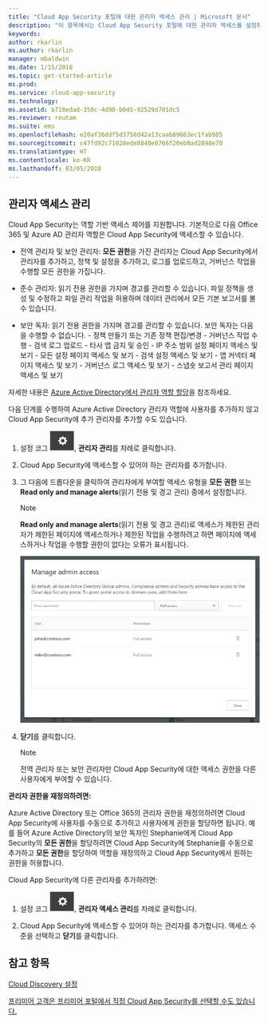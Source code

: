 ```yaml
---
title: "Cloud App Security 포털에 대한 관리자 액세스 관리 | Microsoft 문서"
description: "이 항목에서는 Cloud App Security 포털에 대한 관리자 액세스를 설정하는 지침을 제공합니다."
keywords: 
author: rkarlin
ms.author: rkarlin
manager: mbaldwin
ms.date: 1/15/2018
ms.topic: get-started-article
ms.prod: 
ms.service: cloud-app-security
ms.technology: 
ms.assetid: b718edad-350c-4d90-b045-92529d701dc5
ms.reviewer: reutam
ms.suite: ems
ms.openlocfilehash: e20af36ddf5d3758d42a13caab89663ec1fab985
ms.sourcegitcommit: c47fd92c71028ede8840e0766f20eb0ad2898e70
ms.translationtype: HT
ms.contentlocale: ko-KR
ms.lasthandoff: 03/05/2018
---
```

## <a name="managing-admin-access"></a>관리자 액세스 관리

Cloud App Security는 역할 기반 액세스 제어를 지원합니다. 기본적으로 다음 Office 365 및 Azure AD 관리자 역할은 Cloud App Security에 액세스할 수 있습니다.

- 전역 관리자 및 보안 관리자: **모든 권한**을 가진 관리자는 Cloud App Security에서 관리자를 추가하고, 정책 및 설정을 추가하고, 로그를 업로드하고, 거버넌스 작업을 수행할 모든 권한을 가집니다.

- 준수 관리자: 읽기 전용 권한을 가지며 경고를 관리할 수 있습니다. 파일 정책을 생성 및 수정하고 파일 관리 작업을 허용하며 데이터 관리에서 모든 기본 보고서를 볼 수 있습니다. 

- 보안 독자: 읽기 전용 권한을 가지며 경고를 관리할 수 있습니다. 보안 독자는 다음을 수행할 수 없습니다.
      - 정책 만들기 또는 기존 정책 편집/변경 
      - 거버넌스 작업 수행 
      - 검색 로그 업로드
      - 타사 앱 금지 및 승인
      - IP 주소 범위 설정 페이지 액세스 및 보기
      - 모든 설정 페이지 액세스 및 보기 
      - 검색 설정 액세스 및 보기 
      - 앱 커넥터 페이지 액세스 및 보기
      - 거버넌스 로그 액세스 및 보기 
      - 스냅숏 보고서 관리 페이지 액세스 및 보기 

자세한 내용은 [Azure Active Directory에서 관리자 역할 할당](https://docs.microsoft.com/en-us/azure/active-directory/active-directory-assign-admin-roles)을 참조하세요.

다음 단계를 수행하여 Azure Active Directory 관리자 역할에 사용자를 추가하지 않고 Cloud App Security에 추가 관리자를 추가할 수도 있습니다.

1. 설정 코그 ![설정 아이콘](./media/settings-icon.png "설정 아이콘"), **관리자 관리**를 차례로 클릭합니다. 

2. Cloud App Security에 액세스할 수 있어야 하는 관리자를 추가합니다.
  
      
3. 그 다음에 드롭다운을 클릭하여 관리자에게 부여할 액세스 유형을 **모든 권한** 또는 **Read only and manage alerts**(읽기 전용 및 경고 관리) 중에서 설정합니다.

     >[!NOTE]
      >**Read only and manage alerts**(읽기 전용 및 경고 관리)로 액세스가 제한된 관리자가 제한된 페이지에 액세스하거나 제한된 작업을 수행하려고 하면 페이지에 액세스하거나 작업을 수행할 권한이 없다는 오류가 표시됩니다.

   ![관리자 액세스 관리](./media/manage-admin-access.png "관리자 액세스 관리")  

4. **닫기**를 클릭합니다.  

   >[!NOTE]
    >전역 관리자 또는 보안 관리자만 Cloud App Security에 대한 액세스 권한을 다른 사용자에게 부여할 수 있습니다.
  
**관리자 권한을 재정의하려면:**

Azure Active Directory 또는 Office 365의 관리자 권한을 재정의하려면 Cloud App Security에 사용자를 수동으로 추가하고 사용자에게 권한을 할당하면 됩니다.
예를 들어 Azure Active Directory의 보안 독자인 Stephanie에게 Cloud App Security의 **모든 권한**을 할당하려면 Cloud App Security에 Stephanie를 수동으로 추가하고 **모든 권한**을 할당하여 역할을 재정의하고 Cloud App Security에서 원하는 권한을 허용합니다. 


Cloud App Security에 다른 관리자를 추가하려면:
1. 설정 코그 ![설정 아이콘](./media/settings-icon.png "설정 아이콘"), **관리자 액세스 관리**를 차례로 클릭합니다. 

2. Cloud App Security에 액세스할 수 있어야 하는 관리자를 추가합니다. 액세스 수준을 선택하고 **닫기**를 클릭합니다.



## <a name="see-also"></a>참고 항목  
[Cloud Discovery 설정](set-up-cloud-discovery.md)   

[프리미어 고객은 프리미어 포털에서 직접 Cloud App Security를 선택할 수도 있습니다.](https://premier.microsoft.com/)  
  
  